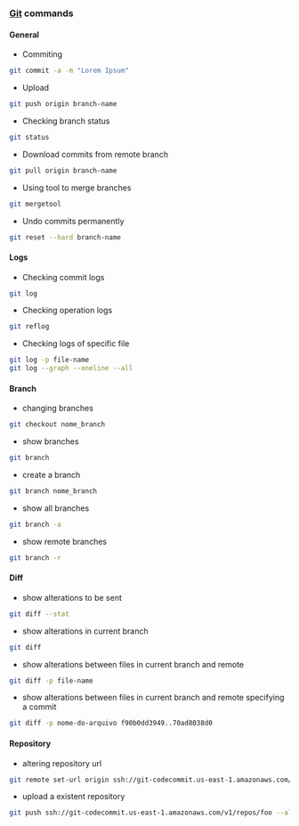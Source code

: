 ### [Git](https://git-scm.com/) commands

#### General
- Commiting
````bash
git commit -a -m "Lorem Ipsum"
````
- Upload
````bash
git push origin branch-name
````
- Checking branch status
````bash
git status
````
- Download commits from remote branch
````bash
git pull origin branch-name
````
- Using tool to merge branches
````bash
git mergetool
````
- Undo commits permanently 
````bash
git reset --hard branch-name
````
#### Logs
- Checking commit logs
````bash
git log
````
- Checking operation logs
````bash
git reflog
````
- Checking logs of specific file
````bash
git log -p file-name
git log --graph --oneline --all
````

#### Branch
- changing branches
````bash
git checkout nome_branch
````
- show branches
````bash
git branch
````
- create a branch
````bash
git branch nome_branch
````
- show all branches
````bash
git branch -a
````
- show remote branches
````bash
git branch -r
````

#### Diff
- show alterations to be sent
````bash
git diff --stat
````
- show alterations in current branch
````bash
git diff
````
- show alterations between files in current branch and remote
````bash
git diff -p file-name
````
- show alterations between files in current branch and remote specifying a commit
````bash
git diff -p nome-do-arquivo f90b0dd3949..70ad8038d0
````

#### Repository
- altering repository url
````bash
git remote set-url origin ssh://git-codecommit.us-east-1.amazonaws.com/v1/repos/foo
````
- upload a existent repository
````bash
git push ssh://git-codecommit.us-east-1.amazonaws.com/v1/repos/foo --all
````
